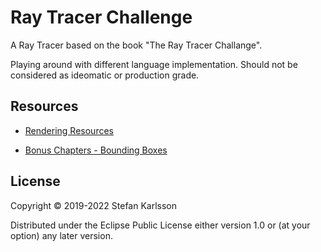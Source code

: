 # Ray Tracer Challenge

A Ray Tracer based on the book "The Ray Tracer Challange". 

Playing around with different language implementation. Should not be considered as ideomatic or production grade.

## Resources

- [Rendering Resources](https://benedikt-bitterli.me/resources/)

- [Bonus Chapters - Bounding Boxes](http://www.raytracerchallenge.com/bonus/bounding-boxes.html)

## License

Copyright © 2019-2022 Stefan Karlsson

Distributed under the Eclipse Public License either version 1.0 or (at
your option) any later version.
